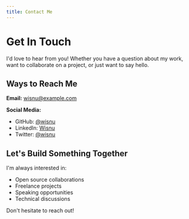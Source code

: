 ```yaml
---
title: Contact Me
---
```


# Get In Touch

I'd love to hear from you! Whether you have a question about my work, want to collaborate on a project, or just want to say hello.

## Ways to Reach Me

**Email:** wisnu@example.com

**Social Media:**
- GitHub: [@wisnu](https://github.com/wisnu)
- LinkedIn: [Wisnu](https://linkedin.com/in/wisnu)
- Twitter: [@wisnu](https://twitter.com/wisnu)

## Let's Build Something Together

I'm always interested in:
- Open source collaborations
- Freelance projects
- Speaking opportunities
- Technical discussions

Don't hesitate to reach out!